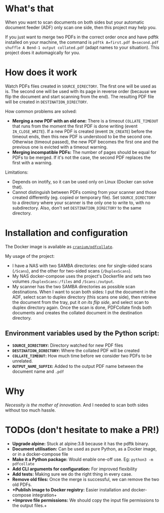 # What's that

When you want to scan documents on both sides but your automatic document feeder (ADF) only scan one side, then this project may help you.

If you just want to merge two PDFs in the correct order once and have pdftk installed on your machine, the command is `pdftk A=first.pdf B=second.pdf shuffle A Bend-1 output collated.pdf` (adapt names to your situation). This project does it automagically for you.


# How does it work

Watch PDFs files created in `SOURCE_DIRECTORY`. The first one will be used as is. The second one will be used with its page in reverse order (because we flip the document and start scanning from the end). The resulting PDF file will be created in `DESTINATION_DIRECTORY`.

How common problems are solved:

-   **Merging a new PDF with an old one:** There is a timeout `COLLATE_TIMEOUT` that runs from the moment the first PDF is done writing (event `IN_CLOSE_WRITE`). If a new PDF is created (event `IN_CREATE`) before the timeout ends, then this new PDF is understood to be the second one. Otherwise (timeout passed), the new PDF becomes the first one and the previous one is evicted with a timeout warning.
-   **Merging incompatible PDFs:** The number of pages should be equal for PDFs to be merged. If it's not the case, the second PDF replaces the first with a warning.

Limitations:

-   Depends on inotify, so it can be used only on Linux (Docker can solve that).
-   Cannot distinguish between PDFs coming from your scanner and those created differently (eg. copied or temporary file). Set `SOURCE_DIRECTORY` to a directory where your scanner is the only one to write to, with no subdirectory. Also, don't set `DESTINATION_DIRECTORY` to the same directory.


# Installation and configuration

The Docker image is available as [`cranium/pdfcollate`](https://hub.docker.com/r/cranium/pdfcollate).

My usage of the project:

-   I have a NAS with two SAMBA directories: one for single-sided scans (`/Scans`), and the other for two-sided scans (`/DuplexScans`).
-   My NAS docker-compose uses the project's Dockerfile and sets two volumes `/DuplexScans:/files` and `/Scans:/output`.
-   My scanner has the two SAMBA directories as possible scan destinations. When I want to scan both sides: I put the document in the ADF, select scan to duplex directory (this scans one side), then retrieve the document from the tray, put it *on its flip side*, and select scan to duplex directory again. Once the scan is done, PDFCollate finds both documents and creates the collated document in the destination directory.


## Environment variables used by the Python script:

-   **`SOURCE_DIRECTORY`:** Directory watched for new PDF files
-   **`DESTINATION_DIRECTORY`:** Where the collated PDF will be created
-   **`COLLATE_TIMEOUT`:** How much time before we consider two PDFs to be unrelated.
-   **`OUTPUT_NAME_SUFFIX`:** Added to the output PDF name between the document name and `.pdf`


# Why

*Necessity is the mother of innovation.* And I needed to scan both sides without too much hassle.


# TODOs (don't hesitate to make a PR!)

-   **Upgrade alpine:** Stuck at alpine:3.8 because it has the pdftk binary.
-   **Document utilisation:** Can be used as pure Python, as a Docker image, or in a docker-compose file
-   **Make it a Python package:** Would enable one-off use. Eg: `python3 -m pdfcollate`
-   **Add CLI arguments for configuration:** For improved flexibility
-   **Add tests:** Making sure we do the right thing in every case.
-   **Remove old files:** Once the merge is successful, we can remove the two old PDFs.
-   **+Publish image to Docker registry:** Easier installation and docker-compose integration+
-   **+Improve file permissions:** We should copy the input file permissions to the output files.+

